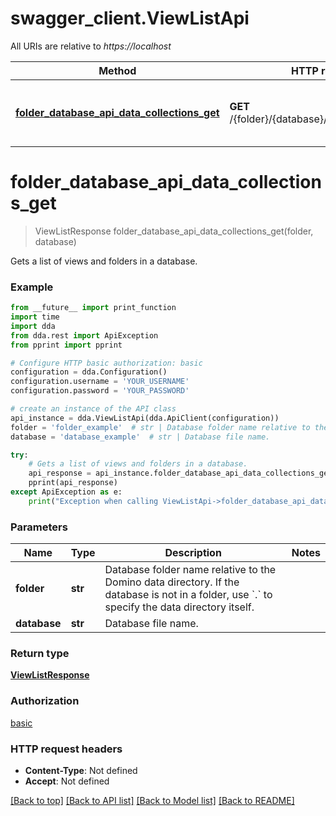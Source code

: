 # swagger_client.ViewListApi

All URIs are relative to *https://localhost*

Method | HTTP request | Description
------------- | ------------- | -------------
[**folder_database_api_data_collections_get**](ViewListApi.md#folder_database_api_data_collections_get) | **GET** /{folder}/{database}/api/data/collections | Gets a list of views and folders in a database. 


# **folder_database_api_data_collections_get**
> ViewListResponse folder_database_api_data_collections_get(folder, database)

Gets a list of views and folders in a database. 

### Example

```python
from __future__ import print_function
import time
import dda
from dda.rest import ApiException
from pprint import pprint

# Configure HTTP basic authorization: basic
configuration = dda.Configuration()
configuration.username = 'YOUR_USERNAME'
configuration.password = 'YOUR_PASSWORD'

# create an instance of the API class
api_instance = dda.ViewListApi(dda.ApiClient(configuration))
folder = 'folder_example'  # str | Database folder name relative to the Domino data directory.  If the database is not in a folder, use `.` to specify the data directory itself. 
database = 'database_example'  # str | Database file name.

try:
    # Gets a list of views and folders in a database. 
    api_response = api_instance.folder_database_api_data_collections_get(folder, database)
    pprint(api_response)
except ApiException as e:
    print("Exception when calling ViewListApi->folder_database_api_data_collections_get: %s\n" % e)
```

### Parameters

Name | Type | Description  | Notes
------------- | ------------- | ------------- | -------------
 **folder** | **str**| Database folder name relative to the Domino data directory.  If the database is not in a folder, use &#x60;.&#x60; to specify the data directory itself.  | 
 **database** | **str**| Database file name. | 

### Return type

[**ViewListResponse**](ViewListResponse.md)

### Authorization

[basic](../README.md#basic)

### HTTP request headers

 - **Content-Type**: Not defined
 - **Accept**: Not defined

[[Back to top]](#) [[Back to API list]](../README.md#documentation-for-api-endpoints) [[Back to Model list]](../README.md#documentation-for-models) [[Back to README]](../README.md)

